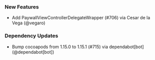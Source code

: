 ### New Features
* Add PaywallViewControllerDelegateWrapper (#706) via Cesar de la Vega (@vegaro)
### Dependency Updates
* Bump cocoapods from 1.15.0 to 1.15.1 (#715) via dependabot[bot] (@dependabot[bot])
